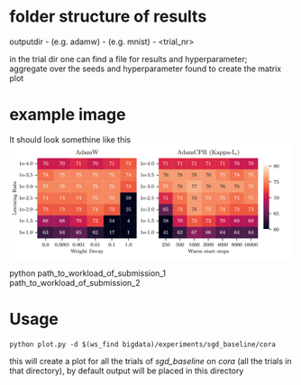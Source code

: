 # folder structure of results

outputdir
    - <submission> (e.g. adamw)
        - <workloads> (e.g. mnist)
            - <trial_nr>

in the trial dir one can find a file for results and hyperparameter;  
aggregate over the seeds and hyperparameter found to create the matrix plot


# example image

It should look somethine like this
![Alt text](image.png)

python path_to_workload_of_submission_1 path_to_workload_of_submission_2

# Usage

```
python plot.py -d $(ws_find bigdata)/experiments/sgd_baseline/cora 
```

this will create a plot for all the trials of *sgd_baseline* on *cora* (all the trials in that directory), by default output will be placed in this directory

